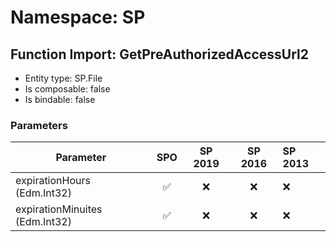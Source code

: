 # Namespace: SP

## Function Import: GetPreAuthorizedAccessUrl2

- Entity type: SP.File
- Is composable: false
- Is bindable: false

### Parameters

Parameter | SPO | SP 2019 | SP 2016 | SP 2013
----------|:---:|:-------:|:-------:|:-------
expirationHours (Edm.Int32) | ✅ | ❌ | ❌ | ❌
expirationMinuites (Edm.Int32) | ✅ | ❌ | ❌ | ❌